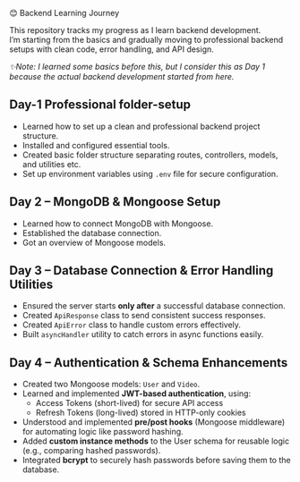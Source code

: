 😊 Backend Learning Journey

This repository tracks my progress as I learn backend development.  
I’m starting from the basics and gradually moving to professional backend setups with clean code, error handling, and API design.

*✨Note: I learned some basics before this, but I consider this as Day 1 because the actual backend development started from here.*

## Day-1 Professional folder-setup
- Learned how to set up a clean and professional backend project structure.
- Installed and configured essential tools.
- Created basic folder structure separating routes, controllers, models, and utilities etc.
- Set up environment variables using `.env` file for secure configuration.

## Day 2 – MongoDB & Mongoose Setup

- Learned how to connect MongoDB with Mongoose.
- Established the database connection.
- Got an overview of Mongoose models.

## Day 3 – Database Connection & Error Handling Utilities

- Ensured the server starts **only after** a successful database connection.
- Created `ApiResponse` class to send consistent success responses.
- Created `ApiError` class to handle custom errors effectively.
- Built `asyncHandler` utility to catch errors in async functions easily.

## Day 4 – Authentication & Schema Enhancements

- Created two Mongoose models: `User` and `Video`.
- Learned and implemented **JWT-based authentication**, using:
  - Access Tokens (short-lived) for secure API access
  - Refresh Tokens (long-lived) stored in HTTP-only cookies
- Understood and implemented **pre/post hooks** (Mongoose middleware) for automating logic like password hashing.
- Added **custom instance methods** to the User schema for reusable logic (e.g., comparing hashed passwords).
- Integrated **bcrypt** to securely hash passwords before saving them to the database.


